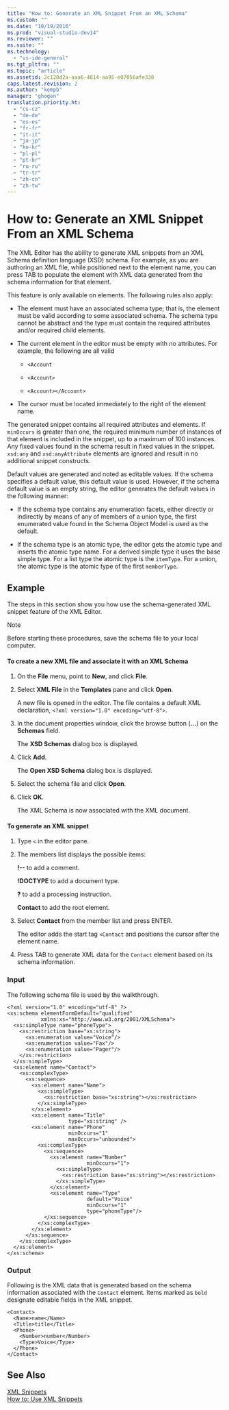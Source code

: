 ```yaml
---
title: "How to: Generate an XML Snippet From an XML Schema"
ms.custom: ""
ms.date: "10/19/2016"
ms.prod: "visual-studio-dev14"
ms.reviewer: ""
ms.suite: ""
ms.technology: 
  - "vs-ide-general"
ms.tgt_pltfrm: ""
ms.topic: "article"
ms.assetid: 2c128d2a-aaa6-4814-aa95-e07056afe338
caps.latest.revision: 2
ms.author: "kempb"
manager: "ghogen"
translation.priority.ht: 
  - "cs-cz"
  - "de-de"
  - "es-es"
  - "fr-fr"
  - "it-it"
  - "ja-jp"
  - "ko-kr"
  - "pl-pl"
  - "pt-br"
  - "ru-ru"
  - "tr-tr"
  - "zh-cn"
  - "zh-tw"
---
```

# How to: Generate an XML Snippet From an XML Schema
The XML Editor has the ability to generate XML snippets from an XML Schema definition language (XSD) schema. For example, as you are authoring an XML file, while positioned next to the element name, you can press TAB to populate the element with XML data generated from the schema information for that element.  
  
 This feature is only available on elements. The following rules also apply:  
  
-   The element must have an associated schema type; that is, the element must be valid according to some associated schema. The schema type cannot be abstract and the type must contain the required attributes and/or required child elements.  
  
-   The current element in the editor must be empty with no attributes. For example,  the following are all valid  
  
    -   `<Account`  
  
    -   `<Account>`  
  
    -   `<Account></Account>`  
  
-   The cursor must be located immediately to the right of the element name.  
  
 The generated snippet contains all required attributes and elements. If `minOccurs` is greater than one, the required minimum number of instances of that element is included in the snippet, up to a maximum of 100 instances. Any fixed values found in the schema result in fixed values in the snippet. `xsd:any` and `xsd:anyAttribute` elements are ignored and result in no additional snippet constructs.  
  
 Default values are generated and noted as editable values. If the schema specifies a default value, this default value is used. However, if the schema default value is an empty string, the editor generates the default values in the following manner:  
  
-   If the schema type contains any enumeration facets, either directly or indirectly by means of any of members of a union type, the first enumerated value found in the Schema Object Model is used as the default.  
  
-   If the schema type is an atomic type, the editor gets the atomic type and inserts the atomic type name. For a derived simple type it uses the base simple type. For a list type the atomic type is the `itemType`. For a union, the atomic type is the atomic type of the first `memberType`.  
  
## Example  
 The steps in this section show you how use the schema-generated XML snippet feature of the XML Editor.  
  
> [!NOTE]
>  Before starting these procedures, save the schema file to your local computer.  
  
#### To create a new XML file and associate it with an XML Schema  
  
1.  On the **File** menu, point to **New**, and click **File**.  
  
2.  Select **XML File** in the **Templates** pane and click **Open**.  
  
     A new file is opened in the editor. The file contains a default XML declaration, `<?xml version="1.0" encoding="utf-8">`.  
  
3.  In the document properties window, click the browse button (**…**) on the **Schemas** field.  
  
     The **XSD Schemas** dialog box is displayed.  
  
4.  Click **Add**.  
  
     The **Open XSD Schema** dialog box is displayed.  
  
5.  Select the schema file and click **Open**.  
  
6.  Click **OK**.  
  
     The XML Schema is now associated with the XML document.  
  
#### To generate an XML snippet  
  
1.  Type `<` in the editor pane.  
  
2.  The members list displays the possible items:  
  
     **!--** to add a comment.  
  
     **!DOCTYPE** to add a document type.  
  
     **?** to add a processing instruction.  
  
     **Contact** to add the root element.  
  
3.  Select **Contact** from the member list and press ENTER.  
  
     The editor adds the start tag `<Contact` and positions the cursor after the element name.  
  
4.  Press TAB to generate XML data for the `Contact` element based on its schema information.  
  
### Input  
 The following schema file is used by the walkthrough.  
  
```  
<?xml version="1.0" encoding="utf-8" ?>  
<xs:schema elementFormDefault="qualified"  
           xmlns:xs="http://www.w3.org/2001/XMLSchema">  
  <xs:simpleType name="phoneType">  
    <xs:restriction base="xs:string">  
      <xs:enumeration value="Voice"/>  
      <xs:enumeration value="Fax"/>  
      <xs:enumeration value="Pager"/>  
    </xs:restriction>  
  </xs:simpleType>  
  <xs:element name="Contact">  
    <xs:complexType>  
      <xs:sequence>  
        <xs:element name="Name">  
          <xs:simpleType>  
            <xs:restriction base="xs:string"></xs:restriction>  
          </xs:simpleType>  
        </xs:element>  
        <xs:element name="Title"  
                    type="xs:string" />  
        <xs:element name="Phone"  
                    minOccurs="1"  
                    maxOccurs="unbounded">  
          <xs:complexType>  
            <xs:sequence>  
              <xs:element name="Number"  
                          minOccurs="1">  
                <xs:simpleType>  
                  <xs:restriction base="xs:string"></xs:restriction>  
                </xs:simpleType>  
              </xs:element>  
              <xs:element name="Type"  
                          default="Voice"  
                          minOccurs="1"  
                          type="phoneType"/>  
            </xs:sequence>  
          </xs:complexType>  
        </xs:element>  
      </xs:sequence>  
    </xs:complexType>  
  </xs:element>  
</xs:schema>  
```  
  
### Output  
 Following is the XML data that is generated based on the schema information associated with the `Contact` element. Items marked as `bold` designate editable fields in the XML snippet.  
  
```  
<Contact>  
  <Name>name</Name>  
  <Title>title</Title>  
  <Phone>  
    <Number>number</Number>  
    <Type>Voice</Type>  
  </Phone>  
</Contact>  
```  
  
## See Also  
 [XML Snippets](../xml-tools/xml-snippets.md)   
 [How to: Use XML Snippets](../xml-tools/how-to--use-xml-snippets.md)